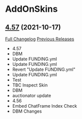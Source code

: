 # AddOnSkins

## [4.57](https://github.com/Azilroka/AddOnSkins/tree/4.57) (2021-10-17)
[Full Changelog](https://github.com/Azilroka/AddOnSkins/compare/4.55...4.57) [Previous Releases](https://github.com/Azilroka/AddOnSkins/releases)

- 4.57  
- DBM  
- Update FUNDING.yml  
- Update FUNDING.yml  
- Revert "Update FUNDING.yml"  
- Update FUNDING.yml  
- Test  
- TBC Inspect Skin  
- DBM  
- auctionator update  
- 4.56  
- Embed ChatFrame Index Check  
- DBM Changes  
